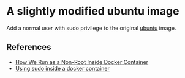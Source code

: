 # A slightly modified ubuntu image
Add a normal user with sudo privilege to the original [ubuntu](https://hub.docker.com/_/ubuntu/) image.

## References
* [How We Run as a Non-Root Inside Docker Container](http://www.yegor256.com/2014/08/29/docker-non-root.html)
* [Using sudo inside a docker container](http://stackoverflow.com/questions/25845538/)
